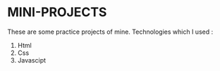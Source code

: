 # MINI-PROJECTS
These are some practice projects of mine.
Technologies which I used :
1) Html
2) Css
3) Javascipt
